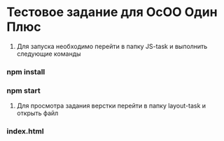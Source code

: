 # Тестовое задание для ОсОО Один Плюс
1) Для запуска необходимо перейти в папку
JS-task и выполнить следующие команды
### npm install
### npm start
1) Для просмотра задания верстки перейти в папку
layout-task и открыть файл
### index.html
